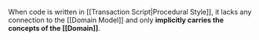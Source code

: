 When code is written in [[Transaction Script|Procedural Style]], it lacks any connection to the [[Domain Model]] and only **implicitly carries the concepts of the [[Domain]]**.
